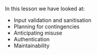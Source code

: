 In this lesson we have looked at:

- Input validation and sanitisation
- Planning for contingencies
- Anticipating misuse
- Authentication
- Maintainability
